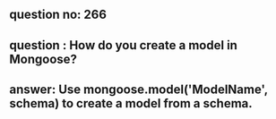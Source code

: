 
      
## question no: 266

## question : How do you create a model in Mongoose?

## answer: Use mongoose.model('ModelName', schema) to create a model from a schema.
      